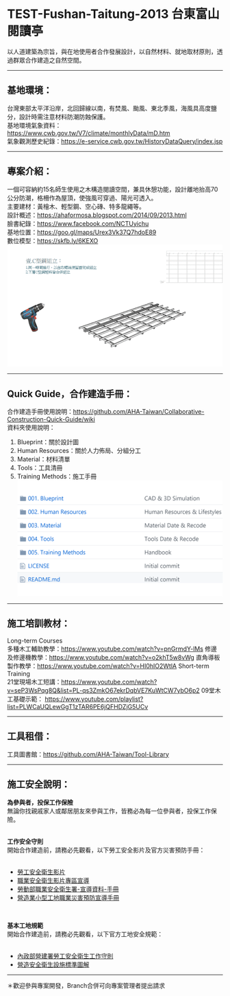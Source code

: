 # TEST-Fushan-Taitung-2013 台東富山閱讀亭
以人道建築為宗旨，與在地使用者合作發展設計，以自然材料、就地取材原則，透過群眾合作建造之自然空間。<br/>
***
## 基地環境：<br/>
台灣東部太平洋沿岸，北回歸線以南，有焚風、颱風、東北季風，海風具高度鹽分，設計時需注意材料防潮防蝕保護。<br/>
基地環境氣象資料：https://www.cwb.gov.tw/V7/climate/monthlyData/mD.htm <br/>
氣象觀測歷史紀錄：https://e-service.cwb.gov.tw/HistoryDataQuery/index.jsp <br/>
***
## 專案介紹：<br/>
一個可容納約15名師生使用之木構造閱讀空間，兼具休憩功能，設計離地抬高70公分防潮，格柵作為屋頂，使強風可穿過、陽光可透入。<br/>
主要建材：黃檜木、輕型鋼、空心磚、特多龍繩等。<br/>
設計概述：https://ahaformosa.blogspot.com/2014/09/2013.html <br/>
臉書紀錄：https://www.facebook.com/NCTUyichu <br/>
基地位置：https://goo.gl/maps/Urex3Vk37Q7hdoE89 <br/>
數位模型：https://skfb.ly/6KEXO<br/>
![工序步驟](https://github.com/AHA-Taiwan/TEST-Fushan-Taitung-2013/blob/master/005.%20Training%20Methods/Handbook.gif)
***
## Quick Guide，合作建造手冊：<br/>
合作建造手冊使用說明：https://github.com/AHA-Taiwan/Collaborative-Construction-Quick-Guide/wiki <br/>
資料夾使用說明：<br/>
001. Blueprint：關於設計圖<br/>
002. Human Resources：關於人力佈局、分組分工<br/>
003. Material：材料清單<br/>
004. Tools：工具清冊<br/>
005. Training Methods：施工手冊<br/>
![](https://github.com/AHA-Taiwan/TEST-Fushan-Taitung-2013/blob/master/005-1.%20Category.png)
***
## 施工培訓教材：<br/>
Long-term Courses<br/>
多種木工輔助教學：https://www.youtube.com/watch?v=pnGrmdY-lMs
修邊及修邊機教學：https://www.youtube.com/watch?v=o2khT5w8vWg
直角導板製作教學：https://www.youtube.com/watch?v=HI0hIO2WtlA
Short-term Training<br/>
21堂現場木工短講：https://www.youtube.com/watch?v=seP3WsPqg8Q&list=PL-qs3ZmkO67ekrDqbVE7KuWtCW7ybO6p2
09堂木工基礎示範：    https://www.youtube.com/playlist?list=PLWCaUQLewGgT1zTAR6PE6jQFHDZjG5UCv
***
## 工具租借：<br/>
工具圖書館：https://github.com/AHA-Taiwan/Tool-Library
***
## 施工安全說明：<br/>
**為參與者，投保工作保險**<br/>
無論你找親戚家人或鄰居朋友來參與工作，皆務必為每一位參與者，投保工作保險。<br>
<br>

**工作安全守則**<br/>
開始合作建造前，請務必先觀看，以下勞工安全影片及官方災害預防手冊：<br>
<br>
* [勞工安全衛生影片](https://www.youtube.com/playlist?list=PLz1XScQX1xx-5OFmlnAyKtxVCDZGZWF6w)<br>
* [職業安全衛生影片專區宣導](https://www.youtube.com/playlist?list=PLtja6wTyqnAnwDr2Z4dkwwqZAQNmCmNp3)<br>
* [勞動部職業安全衛生署-宣導資料-手冊](https://www.osha.gov.tw/1106/1196/10141/10151/10154/)<br>
* [營造業小型工地職業災害預防宣導手冊](https://reurl.cc/p33Nr)<br>
<br>

**基本工地規範**<br/>
開始合作建造前，請務必先觀看，以下官方工地安全規範：<br>
<br>
* [內政部營建署勞工安全衛生工作守則](https://reurl.cc/YEEzo)<br>
* [營造安全衛生設施標準圖解](https://reurl.cc/700xl)<br>
***

＊歡迎參與專案開發，Branch合併可向專案管理者提出請求

